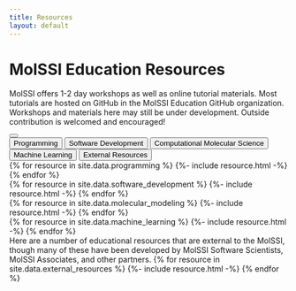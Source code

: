 ```yaml
---
title: Resources
layout: default
---
```


# MolSSI Education Resources

MolSSI offers 1-2 day workshops as well as online tutorial materials. Most tutorials are hosted on GitHub in the MolSSI Education GitHub organization. Workshops and materials here may still be under development. Outside contribution is welcomed and encouraged!

<!-- Tab links -->
<div class="tab">
  <nav class="navbar navbar-expand-lg navbar-light bg-light tab resources">
  <button class="navbar-toggler" type="button" data-toggle="collapse" data-target="#navbarNav" aria-controls="navbarNav" aria-expanded="false" aria-label="Toggle navigation">
    <span class="navbar-toggler-icon"></span>
  </button>
  <div class="collapse navbar-collapse h-100 p-0" id="navbarNav">
      <button class="tablinks h-100" onclick="openCategory(event, 'Programming')", id="defaultOpen">Programming</button>
      <button class="tablinks h-100" onclick="openCategory(event, 'software-development')">Software Development</button>
      <button class="tablinks h-100" onclick="openCategory(event, 'molecular-modeling')">Computational Molecular Science</button>
      <button class="tablinks h-100" onclick="openCategory(event, 'machine-learning')">Machine Learning</button>
      <button class="tablinks h-100" onclick="openCategory(event, 'external-resources')">External Resources</button>
      </div>
</nav>
</div>

<!-- Tab content -->
<div id="Programming" class="tabcontent">
{% for resource in site.data.programming %}
{%- include resource.html -%}
{% endfor %}
</div>

<div id="software-development" class="tabcontent">
{%  for resource in site.data.software_development %}
{%- include resource.html -%}
{% endfor %}
</div>

<div id="molecular-modeling" class="tabcontent">
{%  for resource in site.data.molecular_modeling %}
{%- include resource.html -%}
{% endfor %}
</div>

<div id="machine-learning" class="tabcontent">
{% for resource in site.data.machine_learning %}
{%- include resource.html -%}
{% endfor %}
</div>

<div id='external-resources' class='tabcontent'>
Here are a number of educational resources that are external to the MolSSI, though many of these have been developed by MolSSI Software Scientists, MolSSI Associates, and other partners.
{%  for resource in site.data.external_resources %}
{%- include resource.html -%}
{% endfor %}
</div>

<!-- Get the element with id="defaultOpen" and click on it after the whole page loaded-->
<script>
  document.getElementById('defaultOpen').click();
</script>
